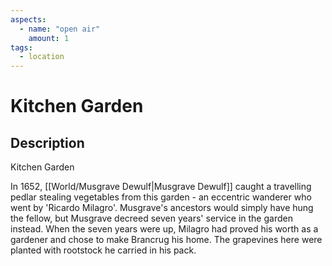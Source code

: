 ```yaml
---
aspects: 
  - name: "open air"
    amount: 1
tags:
  - location
---
```


# Kitchen Garden

## Description
Kitchen Garden

In 1652, [[World/Musgrave Dewulf|Musgrave Dewulf]] caught a travelling pedlar stealing vegetables from this garden - an eccentric wanderer who went by 'Ricardo Milagro'. Musgrave's ancestors would simply have hung the fellow, but Musgrave decreed seven years' service in the garden instead. When the seven years were up, Milagro had proved his worth as a gardener and chose to make Brancrug his home. The grapevines here were planted with rootstock he carried in his pack.
